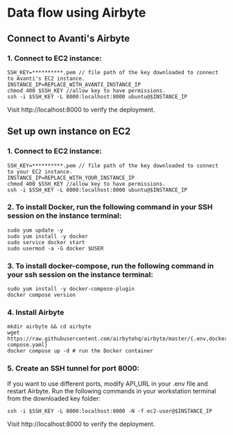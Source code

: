 # Data flow using Airbyte

## Connect to Avanti's Airbyte

### 1. Connect to EC2 instance:

```
SSH_KEY=**********.pem // file path of the key downloaded to connect to Avanti's EC2 instance.
INSTANCE_IP=REPLACE_WITH_AVANTI_INSTANCE_IP
chmod 400 $SSH_KEY //allow key to have permissions.
ssh -i $SSH_KEY -L 8000:localhost:8000 ubuntu@$INSTANCE_IP
```

Visit http://localhost:8000 to verify the deployment.

## Set up own instance on EC2

### 1. Connect to EC2 instance:

```
SSH_KEY=**********.pem // file path of the key downloaded to connect to your EC2 instance.
INSTANCE_IP=REPLACE_WITH_YOUR_INSTANCE_IP
chmod 400 $SSH_KEY //allow key to have permissions.
ssh -i $SSH_KEY -L 8000:localhost:8000 ubuntu@$INSTANCE_IP
```

### 2. To install Docker, run the following command in your SSH session on the instance terminal:

```
sudo yum update -y
sudo yum install -y docker
sudo service docker start
sudo usermod -a -G docker $USER
```

### 3. To install docker-compose, run the following command in your ssh session on the instance terminal:

```
sudo yum install -y docker-compose-plugin
docker compose version
```

### 4. Install Airbyte

```
mkdir airbyte && cd airbyte
wget https://raw.githubusercontent.com/airbytehq/airbyte/master/{.env,docker-compose.yaml}
docker compose up -d # run the Docker container
```

### 5. Create an SSH tunnel for port 8000:

If you want to use different ports, modify API_URL in your .env file and restart Airbyte. Run the following commands in your workstation terminal from the downloaded key folder:

```
ssh -i $SSH_KEY -L 8000:localhost:8000 -N -f ec2-user@$INSTANCE_IP
```

Visit http://localhost:8000 to verify the deployment.
